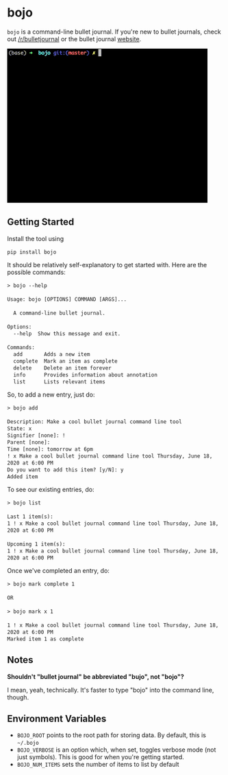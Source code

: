 # bojo

`bojo` is a command-line bullet journal. If you're new to bullet journals, check out [/r/bulletjournal](https://www.reddit.com/r/bulletjournal/) or the bullet journal [website](https://bulletjournal.com/).

![demo](demo.gif)

## Getting Started

Install the tool using

```
pip install bojo
```

It should be relatively self-explanatory to get started with. Here are the possible commands:

```
> bojo --help

Usage: bojo [OPTIONS] COMMAND [ARGS]...

  A command-line bullet journal.

Options:
  --help  Show this message and exit.

Commands:
  add       Adds a new item
  complete  Mark an item as complete
  delete    Delete an item forever
  info      Provides information about annotation
  list      Lists relevant items
```

So, to add a new entry, just do:

```
> bojo add

Description: Make a cool bullet journal command line tool
State: x
Signifier [none]: !
Parent [none]:
Time [none]: tomorrow at 6pm
! x Make a cool bullet journal command line tool Thursday, June 18, 2020 at 6:00 PM
Do you want to add this item? [y/N]: y
Added item
```

To see our existing entries, do:

```
> bojo list

Last 1 item(s):
1 ! x Make a cool bullet journal command line tool Thursday, June 18, 2020 at 6:00 PM

Upcoming 1 item(s):
1 ! x Make a cool bullet journal command line tool Thursday, June 18, 2020 at 6:00 PM
```

Once we've completed an entry, do:

```
> bojo mark complete 1

OR

> bojo mark x 1

1 ! x Make a cool bullet journal command line tool Thursday, June 18, 2020 at 6:00 PM
Marked item 1 as complete
```

## Notes

**Shouldn't "bullet journal" be abbreviated "bujo", not "bojo"?**

I mean, yeah, technically. It's faster to type "bojo" into the command line, though.

## Environment Variables

- `BOJO_ROOT` points to the root path for storing data. By default, this is `~/.bojo`
- `BOJO_VERBOSE` is an option which, when set, toggles verbose mode (not just symbols). This is good for when you're getting started.
- `BOJO_NUM_ITEMS` sets the number of items to list by default

